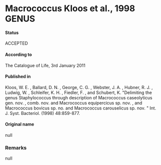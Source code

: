 # Macrococcus Kloos et al., 1998 GENUS

#### Status
ACCEPTED

#### According to
The Catalogue of Life, 3rd January 2011

#### Published in
Kloos, W. E. , Ballard, D. N. , George, C. G. , Webster, J. A. , Hubner, R. J. , Ludwig, W. , Schleifer, K. H. , Fiedler, F. , and Schubert, K. "Delimiting the genus Staphylococcus through description of Macrococcus caseolyticus gen. nov. , comb. nov. and Macrococcus equipercicus sp. nov. , and Macrococcus bovicus sp. no. and Macrococcus carouselicus sp. nov. " Int. J. Syst. Bacteriol. (1998) 48:859-877.

#### Original name
null

### Remarks
null